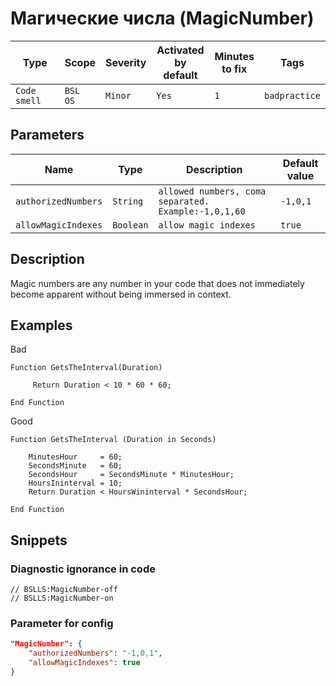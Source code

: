 # Магические числа (MagicNumber)

Type | Scope | Severity | Activated<br>by default | Minutes<br>to fix | Tags
--- | --- | --- | --- | --- | ---
`Code smell` | `BSL`<br>`OS` | `Minor` | `Yes` | `1` | `badpractice`

## Parameters

Name | Type | Description | Default value
--- | --- | --- | ---
`authorizedNumbers` | `String` | `allowed numbers, coma separated. Example:-1,0,1,60` | `-1,0,1`
`allowMagicIndexes` | `Boolean` | `allow magic indexes` | `true`

<!-- Блоки выше заполняются автоматически, не трогать -->

## Description

Magic numbers are any number in your code that does not immediately become apparent without being immersed in context.

## Examples

Bad

```bsl
Function GetsTheInterval(Duration)

     Return Duration < 10 * 60 * 60;

End Function
```

Good

```bsl
Function GetsTheInterval (Duration in Seconds)
    
    MinutesHour     = 60;
    SecondsMinute   = 60;
    SecondsHour     = SecondsMinute * MinutesHour;
    HoursIninterval = 10;
    Return Duration < HoursWininterval * SecondsHour;

End Function
```

## Snippets

<!-- Блоки ниже заполняются автоматически, не трогать -->

### Diagnostic ignorance in code

```bsl
// BSLLS:MagicNumber-off
// BSLLS:MagicNumber-on
```

### Parameter for config

```json
"MagicNumber": {
    "authorizedNumbers": "-1,0,1",
    "allowMagicIndexes": true
}
```
